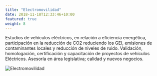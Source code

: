 ```yaml
---
title: "Electromovilidad"
date: 2018-11-18T12:33:46+10:00
featured: true
weight: 8
---
```


Estudios de vehículos eléctricos, en relación a eficiencia energética, participación en la reducción de CO2 reduciendo los GEI, emisiones de contaminantes locales y reducción de niveles de ruido.
Validación, homologación, certificación y capacitación de proyectos de vehículos Eléctricos.
Asesoría en área legislativa; calidad y nuevos negocios.


![Electromovilidad](/images/features/electromovilidad.png)